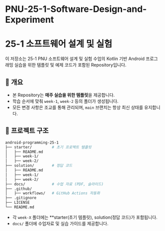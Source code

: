 # PNU-25-1-Software-Design-and-Experiment

# 25-1 소프트웨어 설계 및 실험
이 저장소는 25-1 PNU 소프트웨어 설계 및 실험 수업의 Kotlin 기반 Android 프로그래밍 실습을 위한 템플릿 및 예제 코드가 포함된 Repository입니다.

## 📌 개요
- 본 Repository는 **매주 실습을 위한 템플릿**을 제공합니다.
- 학습 순서에 맞춰 `week-1`, `week-2` 등의 폴더가 생성됩니다.
- 모든 변경 사항은 조교를 통해 관리되며, `main` 브랜치는 항상 최신 상태를 유지합니다.

## 📁 프로젝트 구조
~~~ bash
android-programming-25-1
├── starter/         # 초기 프로젝트 템플릿
│   ├── README.md  
│   ├── week-1/
│   ├── week-2/ 
├── solution/        # 정답 코드
│   ├── README.md  
│   ├── week-1/
│   ├── week-2/ 
├── docs/            # 수업 자료 (PDF, 슬라이드)
├── .github/
│   ├── workflows/   # GitHub Actions 자동화
├── .gitignore
├── LICENSE
└── README.md
~~~
- 각 `week-X` 폴더에는 **starter(초기 템플릿), solution(정답 코드)가 포함됩니다.
- `docs/` 폴더에 수업자료 및 실습 가이드를 제공합니다.

